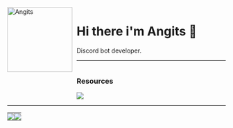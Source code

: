 <img width="150" height="150" align="left" style="float: left; margin: 0 10px 0 0;" alt="Angits" src="https://avatars.githubusercontent.com/u/101424755?v=4">

# Hi there i'm Angits 🦝

Discord bot developer.

---

<div align="auto" style="display: inline-block;">
   <h3 align="auto">Resources</h1>
    <img src="https://skillicons.dev/icons?i=discord,bots,github,py,bash,git,dart,vscode,postgres,linux&perline=5" />
</div>

---

<table>
    <tr>
       <td align="center" style="padding: 0; width: 50%;">
          <img
             align="center"
             style="padding: 0;"
             src="https://github-readme-stats.vercel.app/api/?username=Angits&show_icons=true&title_color=4F8CC9&text_color=9f9f9f&bg_color=00000000&hide_border=true&icon_color=4F8CC9&hide_title=true&count_private=true"
          />
       </td>
       <td align="center" style="padding:0;width:50%;">
          <img
             align="center"
             style="padding:0;"
             src="https://github-readme-stats.vercel.app/api/top-langs/?username=Angits&layout=compact&show_icons=true&title_color=4F8CC9&text_color=9f9f9f&bg_color=00000000&hide_border=true&icon_color=00000000&count_private=true"
          />
       </td>
    </tr>
</table>
